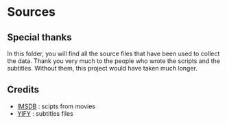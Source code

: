# Sources

## Special thanks

In this folder, you will find all the source files that have been used to collect the data. Thank you very much to the people who wrote the scripts and the subtitles. Without them, this project would have taken much longer.

## Credits

* [IMSDB](https://www.imsdb.com/) : scipts from movies
* [YIFY](https://yts-subs.com/) : subtitles files
